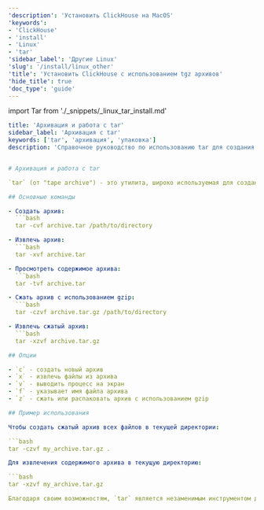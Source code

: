 ```yaml
---
'description': 'Установить ClickHouse на MacOS'
'keywords':
- 'ClickHouse'
- 'install'
- 'Linux'
- 'tar'
'sidebar_label': 'Другие Linux'
'slug': '/install/linux_other'
'title': 'Установить ClickHouse с использованием tgz архивов'
'hide_title': true
'doc_type': 'guide'
---
```


import Tar from './_snippets/_linux_tar_install.md'

```yaml
title: 'Архивация и работа с tar'
sidebar_label: 'Архивация с tar'
keywords: ['tar', 'архивация', 'упаковка']
description: 'Справочное руководство по использованию tar для создания архивов и извлечения файлов.'


# Архивация и работа с tar

`tar` (от "tape archive") - это утилита, широко используемая для создания архивов, упаковки и извлечения файлов. Она часто применяется в UNIX-подобных системах.

## Основные команды

- Создать архив:
  ```bash
  tar -cvf archive.tar /path/to/directory

- Извлечь архив:
  ```bash
  tar -xvf archive.tar

- Просмотреть содержимое архива:
  ```bash
  tar -tvf archive.tar

- Сжать архив с использованием gzip:
  ```bash
  tar -czvf archive.tar.gz /path/to/directory

- Извлечь сжатый архив:
  ```bash
  tar -xzvf archive.tar.gz

## Опции

- `c` - создать новый архив
- `x` - извлечь файлы из архива
- `v` - выводить процесс на экран
- `f` - указывает имя файла архива
- `z` - сжать или распаковать архив с использованием gzip

## Пример использования

Чтобы создать сжатый архив всех файлов в текущей директории:

```bash
tar -czvf my_archive.tar.gz .

Для извлечения содержимого архива в текущую директорию:

```bash
tar -xzvf my_archive.tar.gz

Благодаря своим возможностям, `tar` является незаменимым инструментом для работы с файлами в системах на базе UNIX и Linux.
